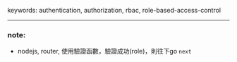 keywords: authentication, authorization, rbac, role-based-access-control

--- 
### note: 
* nodejs, router, 使用驗證函數，驗證成功(role)，則往下go `next`